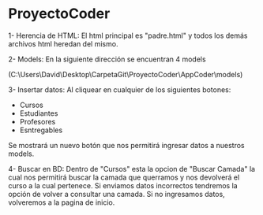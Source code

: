 # ProyectoCoder

1- Herencia de HTML: El html principal es "padre.html" y todos los demás archivos html heredan del mismo.

2- Models: En la siguiente dirección se encuentran 4 models

(C:\Users\David\Desktop\CarpetaGit\ProyectoCoder\AppCoder\models)

3- Insertar datos: Al cliquear en cualquier de los siguientes botones:

- Cursos
- Estudiantes
- Profesores
- Esntregables

Se mostrará un nuevo botón que nos permitirá ingresar datos a nuestros models.

4- Buscar en BD: Dentro de "Cursos" esta la opcion de "Buscar Camada" la cual nos permitirá buscar la camada que querramos y nos devolverá el curso a la cual pertenece. Si enviamos datos incorrectos tendremos la opción de volver a consultar una camada. Si no ingresamos datos, volveremos a la pagina de inicio.

